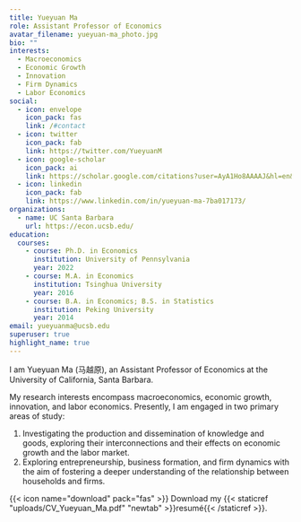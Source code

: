 ```yaml
---
title: Yueyuan Ma
role: Assistant Professor of Economics
avatar_filename: yueyuan-ma_photo.jpg
bio: ""
interests:
  - Macroeconomics
  - Economic Growth
  - Innovation
  - Firm Dynamics
  - Labor Economics
social:
  - icon: envelope
    icon_pack: fas
    link: /#contact
  - icon: twitter
    icon_pack: fab
    link: https://twitter.com/YueyuanM
  - icon: google-scholar
    icon_pack: ai
    link: https://scholar.google.com/citations?user=AyA1Ho8AAAAJ&hl=en&oi=ao
  - icon: linkedin
    icon_pack: fab
    link: https://www.linkedin.com/in/yueyuan-ma-7ba017173/
organizations:
  - name: UC Santa Barbara
    url: https://econ.ucsb.edu/
education:
  courses:
    - course: Ph.D. in Economics
      institution: University of Pennsylvania
      year: 2022
    - course: M.A. in Economics
      institution: Tsinghua University
      year: 2016
    - course: B.A. in Economics; B.S. in Statistics
      institution: Peking University
      year: 2014
email: yueyuanma@ucsb.edu
superuser: true
highlight_name: true
---
```

I am Yueyuan Ma (马越原), an Assistant Professor of Economics at the University of California, Santa Barbara.

My research interests encompass macroeconomics, economic growth, innovation, and labor economics. Presently, I am engaged in two primary areas of study: 
1. Investigating the production and dissemination of knowledge and goods, exploring their interconnections and their effects on economic growth and the labor market.
2. Exploring entrepreneurship, business formation, and firm dynamics with the aim of fostering a deeper understanding of the relationship between households and firms.

{{< icon name="download" pack="fas" >}} Download my {{< staticref "uploads/CV_Yueyuan_Ma.pdf" "newtab" >}}resumé{{< /staticref >}}.

